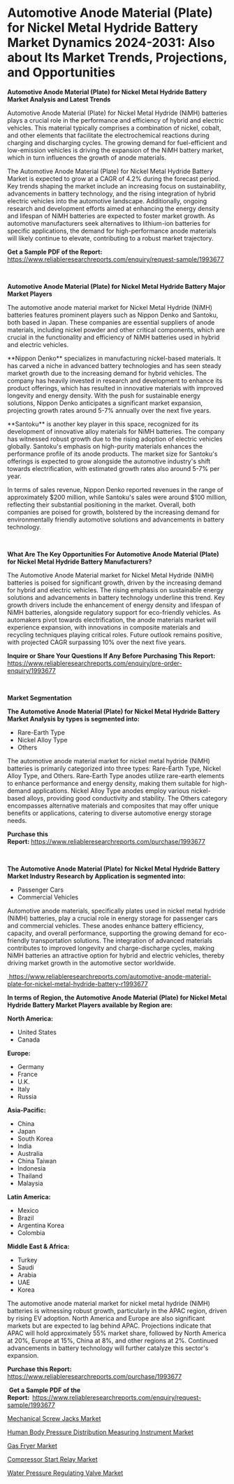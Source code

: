 <p><h1>Automotive Anode Material (Plate) for Nickel Metal Hydride Battery Market Dynamics 2024-2031: Also about Its Market Trends, Projections, and Opportunities</h1></p><p><strong>Automotive Anode Material (Plate) for Nickel Metal Hydride Battery Market Analysis and Latest Trends</strong></p>
<p><p>Automotive Anode Material (Plate) for Nickel Metal Hydride (NiMH) batteries plays a crucial role in the performance and efficiency of hybrid and electric vehicles. This material typically comprises a combination of nickel, cobalt, and other elements that facilitate the electrochemical reactions during charging and discharging cycles. The growing demand for fuel-efficient and low-emission vehicles is driving the expansion of the NiMH battery market, which in turn influences the growth of anode materials.</p><p>The Automotive Anode Material (Plate) for Nickel Metal Hydride Battery Market is expected to grow at a CAGR of 4.2% during the forecast period. Key trends shaping the market include an increasing focus on sustainability, advancements in battery technology, and the rising integration of hybrid electric vehicles into the automotive landscape. Additionally, ongoing research and development efforts aimed at enhancing the energy density and lifespan of NiMH batteries are expected to foster market growth. As automotive manufacturers seek alternatives to lithium-ion batteries for specific applications, the demand for high-performance anode materials will likely continue to elevate, contributing to a robust market trajectory.</p></p>
<p><strong>Get a Sample PDF of the Report:&nbsp;</strong> <a href="https://www.reliableresearchreports.com/enquiry/request-sample/1993677?utm_campaign=13&utm_medium=2&utm_source=Github&utm_content=ia&utm_term=25102024&utm_id=automotive-anode-material-plate-for-nickel-metal-hydride-battery">https://www.reliableresearchreports.com/enquiry/request-sample/1993677</a></p>
<p>&nbsp;</p>
<p><strong>Automotive Anode Material (Plate) for Nickel Metal Hydride Battery Major Market Players</strong></p>
<p><p>The automotive anode material market for Nickel Metal Hydride (NiMH) batteries features prominent players such as Nippon Denko and Santoku, both based in Japan. These companies are essential suppliers of anode materials, including nickel powder and other critical components, which are crucial in the functionality and efficiency of NiMH batteries used in hybrid and electric vehicles.</p><p>**Nippon Denko** specializes in manufacturing nickel-based materials. It has carved a niche in advanced battery technologies and has seen steady market growth due to the increasing demand for hybrid vehicles. The company has heavily invested in research and development to enhance its product offerings, which has resulted in innovative materials with improved longevity and energy density. With the push for sustainable energy solutions, Nippon Denko anticipates a significant market expansion, projecting growth rates around 5-7% annually over the next five years.</p><p>**Santoku** is another key player in this space, recognized for its development of innovative alloy materials for NiMH batteries. The company has witnessed robust growth due to the rising adoption of electric vehicles globally. Santoku's emphasis on high-purity materials enhances the performance profile of its anode products. The market size for Santoku's offerings is expected to grow alongside the automotive industry's shift towards electrification, with estimated growth rates also around 5-7% per year.</p><p>In terms of sales revenue, Nippon Denko reported revenues in the range of approximately $200 million, while Santoku's sales were around $100 million, reflecting their substantial positioning in the market. Overall, both companies are poised for growth, bolstered by the increasing demand for environmentally friendly automotive solutions and advancements in battery technology.</p></p>
<p>&nbsp;</p>
<p><strong>What Are The Key Opportunities For Automotive Anode Material (Plate) for Nickel Metal Hydride Battery Manufacturers?</strong></p>
<p><p>The Automotive Anode Material market for Nickel Metal Hydride (NiMH) batteries is poised for significant growth, driven by the increasing demand for hybrid and electric vehicles. The rising emphasis on sustainable energy solutions and advancements in battery technology underline this trend. Key growth drivers include the enhancement of energy density and lifespan of NiMH batteries, alongside regulatory support for eco-friendly vehicles. As automakers pivot towards electrification, the anode materials market will experience expansion, with innovations in composite materials and recycling techniques playing critical roles. Future outlook remains positive, with projected CAGR surpassing 10% over the next five years.</p></p>
<p><strong>Inquire or Share Your Questions If Any Before Purchasing This Report:</strong> <a href="https://www.reliableresearchreports.com/enquiry/pre-order-enquiry/1993677?utm_campaign=13&utm_medium=2&utm_source=Github&utm_content=ia&utm_term=25102024&utm_id=automotive-anode-material-plate-for-nickel-metal-hydride-battery">https://www.reliableresearchreports.com/enquiry/pre-order-enquiry/1993677</a></p>
<p>&nbsp;</p>
<p><strong>Market Segmentation</strong></p>
<p><strong>The Automotive Anode Material (Plate) for Nickel Metal Hydride Battery Market Analysis by types is segmented into:</strong></p>
<p><ul><li>Rare-Earth Type</li><li>Nickel Alloy Type</li><li>Others</li></ul></p>
<p><p>The automotive anode material market for nickel metal hydride (NiMH) batteries is primarily categorized into three types: Rare-Earth Type, Nickel Alloy Type, and Others. Rare-Earth Type anodes utilize rare-earth elements to enhance performance and energy density, making them suitable for high-demand applications. Nickel Alloy Type anodes employ various nickel-based alloys, providing good conductivity and stability. The Others category encompasses alternative materials and composites that may offer unique benefits or applications, catering to diverse automotive energy storage needs.</p></p>
<p><strong>Purchase this Report:&nbsp;</strong><a href="https://www.reliableresearchreports.com/purchase/1993677?utm_campaign=13&utm_medium=2&utm_source=Github&utm_content=ia&utm_term=25102024&utm_id=automotive-anode-material-plate-for-nickel-metal-hydride-battery">https://www.reliableresearchreports.com/purchase/1993677</a></p>
<p>&nbsp;</p>
<p><strong>The Automotive Anode Material (Plate) for Nickel Metal Hydride Battery Market Industry Research by Application is segmented into:</strong></p>
<p><ul><li>Passenger Cars</li><li>Commercial Vehicles</li></ul></p>
<p><p>Automotive anode materials, specifically plates used in nickel metal hydride (NiMH) batteries, play a crucial role in energy storage for passenger cars and commercial vehicles. These anodes enhance battery efficiency, capacity, and overall performance, supporting the growing demand for eco-friendly transportation solutions. The integration of advanced materials contributes to improved longevity and charge-discharge cycles, making NiMH batteries an attractive option for hybrid and electric vehicles, thereby driving market growth in the automotive sector worldwide.</p></p>
<p><a href="https://www.reliableresearchreports.com/automotive-anode-material-plate-for-nickel-metal-hydride-battery-r1993677?utm_campaign=13&utm_medium=2&utm_source=Github&utm_content=ia&utm_term=25102024&utm_id=automotive-anode-material-plate-for-nickel-metal-hydride-battery">&nbsp;https://www.reliableresearchreports.com/automotive-anode-material-plate-for-nickel-metal-hydride-battery-r1993677</a></p>
<p><strong>In terms of Region, the Automotive Anode Material (Plate) for Nickel Metal Hydride Battery Market Players available by Region are:</strong></p>
<p>
    <p> <strong> North America: </strong>
        <ul>
            <li>United States</li>
            <li>Canada</li>
        </ul>
        </p> 
    <p> <strong> Europe: </strong>
        <ul>
            <li>Germany</li>
            <li>France</li>
            <li>U.K.</li>
            <li>Italy</li>
            <li>Russia</li>
        </ul>
        </p> 
    <p> <strong> Asia-Pacific: </strong>
        <ul>
            <li>China</li>
            <li>Japan</li>
            <li>South Korea</li>
            <li>India</li>
            <li>Australia</li>
            <li>China Taiwan</li>
            <li>Indonesia</li>
            <li>Thailand</li>
            <li>Malaysia</li>
        </ul>
        </p> 
    <p> <strong> Latin America: </strong>
        <ul>
            <li>Mexico</li>
            <li>Brazil</li>
            <li>Argentina Korea</li>
            <li>Colombia</li>
        </ul>
        </p> 
    <p> <strong> Middle East & Africa: </strong>
        <ul>
            <li>Turkey</li>
            <li>Saudi</li>
            <li>Arabia</li>
            <li>UAE</li>
            <li>Korea</li>
        </ul>
    </p>
    </p>
<p><p>The automotive anode material market for nickel metal hydride (NiMH) batteries is witnessing robust growth, particularly in the APAC region, driven by rising EV adoption. North America and Europe are also significant markets but are expected to lag behind APAC. Projections indicate that APAC will hold approximately 55% market share, followed by North America at 20%, Europe at 15%, China at 8%, and other regions at 2%. Continued advancements in battery technology will further catalyze this sector's expansion.</p></p>
<p><strong>Purchase this Report: </strong><a href="https://www.reliableresearchreports.com/purchase/1993677?utm_campaign=13&utm_medium=2&utm_source=Github&utm_content=ia&utm_term=25102024&utm_id=automotive-anode-material-plate-for-nickel-metal-hydride-battery">https://www.reliableresearchreports.com/purchase/1993677</a></p>
<p>&nbsp;<strong>Get a Sample PDF of the Report:&nbsp;&nbsp;</strong><a href="https://www.reliableresearchreports.com/enquiry/request-sample/1993677?utm_campaign=13&utm_medium=2&utm_source=Github&utm_content=ia&utm_term=25102024&utm_id=automotive-anode-material-plate-for-nickel-metal-hydride-battery">https://www.reliableresearchreports.com/enquiry/request-sample/1993677</a></p>
<p><strong></strong></p>
<p><p><a href="https://issuu.com/reportprime-2/docs/mechanical-screw-jacks-market-size-2030.pptx?utm_campaign=13&utm_medium=2&utm_source=Github&utm_content=ia&utm_term=25102024&utm_id=automotive-anode-material-plate-for-nickel-metal-hydride-battery">Mechanical Screw Jacks Market</a></p><p><a href="https://github.com/shauntarfpso/Market-Research-Report-List-1/blob/main/human-body-pressure-distribution-measuring-instrument-market.md?utm_campaign=13&utm_medium=2&utm_source=Github&utm_content=ia&utm_term=25102024&utm_id=automotive-anode-material-plate-for-nickel-metal-hydride-battery">Human Body Pressure Distribution Measuring Instrument Market</a></p><p><a href="https://www.linkedin.com/pulse/gas-fryer-market-global-analysis-trends-forecasts-2024-2031-y7qpf?utm_campaign=13&utm_medium=2&utm_source=Github&utm_content=ia&utm_term=25102024&utm_id=automotive-anode-material-plate-for-nickel-metal-hydride-battery">Gas Fryer Market</a></p><p><a href="https://issuu.com/reportprime-2/docs/compressor-start-relay-market-size-2030.pptx?utm_campaign=13&utm_medium=2&utm_source=Github&utm_content=ia&utm_term=25102024&utm_id=automotive-anode-material-plate-for-nickel-metal-hydride-battery">Compressor Start Relay Market</a></p><p><a href="https://github.com/GenaGaines34/Market-Research-Report-List-1/blob/main/water-pressure-regulating-valve-market.md?utm_campaign=13&utm_medium=2&utm_source=Github&utm_content=ia&utm_term=25102024&utm_id=automotive-anode-material-plate-for-nickel-metal-hydride-battery">Water Pressure Regulating Valve Market</a></p></p>